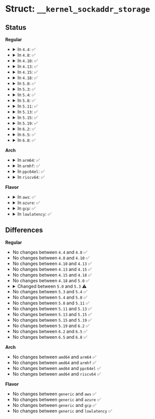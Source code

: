 # Struct: <code>__kernel_sockaddr_storage</code>

## Status
<b>Regular</b>
<ul>
<li>
<details>
<summary>In <code>4.4</code>: ✅</summary>

```c
struct __kernel_sockaddr_storage {
    __kernel_sa_family_t ss_family;
    char __data[126];
};
```
</details>
</li>
<li>
<details>
<summary>In <code>4.8</code>: ✅</summary>

```c
struct __kernel_sockaddr_storage {
    __kernel_sa_family_t ss_family;
    char __data[126];
};
```
</details>
</li>
<li>
<details>
<summary>In <code>4.10</code>: ✅</summary>

```c
struct __kernel_sockaddr_storage {
    __kernel_sa_family_t ss_family;
    char __data[126];
};
```
</details>
</li>
<li>
<details>
<summary>In <code>4.13</code>: ✅</summary>

```c
struct __kernel_sockaddr_storage {
    __kernel_sa_family_t ss_family;
    char __data[126];
};
```
</details>
</li>
<li>
<details>
<summary>In <code>4.15</code>: ✅</summary>

```c
struct __kernel_sockaddr_storage {
    __kernel_sa_family_t ss_family;
    char __data[126];
};
```
</details>
</li>
<li>
<details>
<summary>In <code>4.18</code>: ✅</summary>

```c
struct __kernel_sockaddr_storage {
    __kernel_sa_family_t ss_family;
    char __data[126];
};
```
</details>
</li>
<li>
<details>
<summary>In <code>5.0</code>: ✅</summary>

```c
struct __kernel_sockaddr_storage {
    __kernel_sa_family_t ss_family;
    char __data[126];
};
```
</details>
</li>
<li>
<details>
<summary>In <code>5.3</code>: ✅</summary>

```c
struct __kernel_sockaddr_storage {
    __kernel_sa_family_t ss_family;
    char __data[126];
    void *__align;
};
```
</details>
</li>
<li>
<details>
<summary>In <code>5.4</code>: ✅</summary>

```c
struct __kernel_sockaddr_storage {
    __kernel_sa_family_t ss_family;
    char __data[126];
    void *__align;
};
```
</details>
</li>
<li>
<details>
<summary>In <code>5.8</code>: ✅</summary>

```c
struct __kernel_sockaddr_storage {
    __kernel_sa_family_t ss_family;
    char __data[126];
    void *__align;
};
```
</details>
</li>
<li>
<details>
<summary>In <code>5.11</code>: ✅</summary>

```c
struct __kernel_sockaddr_storage {
    __kernel_sa_family_t ss_family;
    char __data[126];
    void *__align;
};
```
</details>
</li>
<li>
<details>
<summary>In <code>5.13</code>: ✅</summary>

```c
struct __kernel_sockaddr_storage {
    __kernel_sa_family_t ss_family;
    char __data[126];
    void *__align;
};
```
</details>
</li>
<li>
<details>
<summary>In <code>5.15</code>: ✅</summary>

```c
struct __kernel_sockaddr_storage {
    __kernel_sa_family_t ss_family;
    char __data[126];
    void *__align;
};
```
</details>
</li>
<li>
<details>
<summary>In <code>5.19</code>: ✅</summary>

```c
struct __kernel_sockaddr_storage {
    __kernel_sa_family_t ss_family;
    char __data[126];
    void *__align;
};
```
</details>
</li>
<li>
<details>
<summary>In <code>6.2</code>: ✅</summary>

```c
struct __kernel_sockaddr_storage {
    __kernel_sa_family_t ss_family;
    char __data[126];
    void *__align;
};
```
</details>
</li>
<li>
<details>
<summary>In <code>6.5</code>: ✅</summary>

```c
struct __kernel_sockaddr_storage {
    __kernel_sa_family_t ss_family;
    char __data[126];
    void *__align;
};
```
</details>
</li>
<li>
<details>
<summary>In <code>6.8</code>: ✅</summary>

```c
struct __kernel_sockaddr_storage {
    __kernel_sa_family_t ss_family;
    char __data[126];
    void *__align;
};
```
</details>
</li>
</ul>
<b>Arch</b>
<ul>
<li>
<details>
<summary>In <code>arm64</code>: ✅</summary>

```c
struct __kernel_sockaddr_storage {
    __kernel_sa_family_t ss_family;
    char __data[126];
    void *__align;
};
```
</details>
</li>
<li>
<details>
<summary>In <code>armhf</code>: ✅</summary>

```c
struct __kernel_sockaddr_storage {
    __kernel_sa_family_t ss_family;
    char __data[126];
    void *__align;
};
```
</details>
</li>
<li>
<details>
<summary>In <code>ppc64el</code>: ✅</summary>

```c
struct __kernel_sockaddr_storage {
    __kernel_sa_family_t ss_family;
    char __data[126];
    void *__align;
};
```
</details>
</li>
<li>
<details>
<summary>In <code>riscv64</code>: ✅</summary>

```c
struct __kernel_sockaddr_storage {
    __kernel_sa_family_t ss_family;
    char __data[126];
    void *__align;
};
```
</details>
</li>
</ul>
<b>Flavor</b>
<ul>
<li>
<details>
<summary>In <code>aws</code>: ✅</summary>

```c
struct __kernel_sockaddr_storage {
    __kernel_sa_family_t ss_family;
    char __data[126];
    void *__align;
};
```
</details>
</li>
<li>
<details>
<summary>In <code>azure</code>: ✅</summary>

```c
struct __kernel_sockaddr_storage {
    __kernel_sa_family_t ss_family;
    char __data[126];
    void *__align;
};
```
</details>
</li>
<li>
<details>
<summary>In <code>gcp</code>: ✅</summary>

```c
struct __kernel_sockaddr_storage {
    __kernel_sa_family_t ss_family;
    char __data[126];
    void *__align;
};
```
</details>
</li>
<li>
<details>
<summary>In <code>lowlatency</code>: ✅</summary>

```c
struct __kernel_sockaddr_storage {
    __kernel_sa_family_t ss_family;
    char __data[126];
    void *__align;
};
```
</details>
</li>
</ul>

## Differences
<b>Regular</b>
<ul>
<li>
No changes between <code>4.4</code> and <code>4.8</code> ✅
</li>
<li>
No changes between <code>4.8</code> and <code>4.10</code> ✅
</li>
<li>
No changes between <code>4.10</code> and <code>4.13</code> ✅
</li>
<li>
No changes between <code>4.13</code> and <code>4.15</code> ✅
</li>
<li>
No changes between <code>4.15</code> and <code>4.18</code> ✅
</li>
<li>
No changes between <code>4.18</code> and <code>5.0</code> ✅
</li>
<li>
<details>
<summary>Changed between <code>5.0</code> and <code>5.3</code> ⚠️</summary>
<ul>
<li>
<b>Field added. </b>
<code>void *__align</code>
</li>
</ul>
</details>
</li>
<li>
No changes between <code>5.3</code> and <code>5.4</code> ✅
</li>
<li>
No changes between <code>5.4</code> and <code>5.8</code> ✅
</li>
<li>
No changes between <code>5.8</code> and <code>5.11</code> ✅
</li>
<li>
No changes between <code>5.11</code> and <code>5.13</code> ✅
</li>
<li>
No changes between <code>5.13</code> and <code>5.15</code> ✅
</li>
<li>
No changes between <code>5.15</code> and <code>5.19</code> ✅
</li>
<li>
No changes between <code>5.19</code> and <code>6.2</code> ✅
</li>
<li>
No changes between <code>6.2</code> and <code>6.5</code> ✅
</li>
<li>
No changes between <code>6.5</code> and <code>6.8</code> ✅
</li>
</ul>
<b>Arch</b>
<ul>
<li>
No changes between <code>amd64</code> and <code>arm64</code> ✅
</li>
<li>
No changes between <code>amd64</code> and <code>armhf</code> ✅
</li>
<li>
No changes between <code>amd64</code> and <code>ppc64el</code> ✅
</li>
<li>
No changes between <code>amd64</code> and <code>riscv64</code> ✅
</li>
</ul>
<b>Flavor</b>
<ul>
<li>
No changes between <code>generic</code> and <code>aws</code> ✅
</li>
<li>
No changes between <code>generic</code> and <code>azure</code> ✅
</li>
<li>
No changes between <code>generic</code> and <code>gcp</code> ✅
</li>
<li>
No changes between <code>generic</code> and <code>lowlatency</code> ✅
</li>
</ul>

